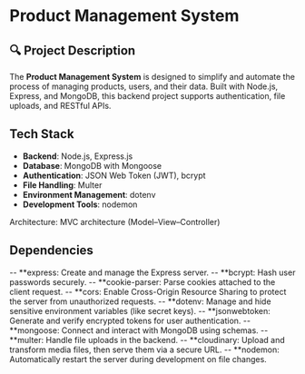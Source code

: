 # Product Management System

## 🔍 Project Description

The **Product Management System** is designed to simplify and automate the process of managing products, users, and their data. Built with Node.js, Express, and MongoDB, this backend project supports authentication, file uploads, and RESTful APIs.

## Tech Stack

- **Backend**: Node.js, Express.js
- **Database**: MongoDB with Mongoose
- **Authentication**: JSON Web Token (JWT), bcrypt
- **File Handling**: Multer
- **Environment Management**: dotenv
- **Development Tools**: nodemon

Architecture: MVC architecture (Model–View–Controller)

## Dependencies

-- **express: Create and manage the Express server.
-- **bcrypt:  Hash user passwords securely.
-- **cookie-parser: Parse cookies attached to the client request.
-- **cors: Enable Cross-Origin Resource Sharing to protect the server from unauthorized requests.
-- **dotenv: Manage and hide sensitive environment variables (like secret keys).
-- **jsonwebtoken: Generate and verify encrypted tokens for user authentication.
-- **mongoose: Connect and interact with MongoDB using schemas.
-- **multer: Handle file uploads in the backend.
-- **cloudinary: Upload and transform media files, then serve them via a secure URL.
-- **nodemon: Automatically restart the server during development on file changes.
